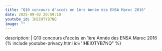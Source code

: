 ```yaml
---
title: "Q10 concours d'accès en 1ère Année des ENSA Maroc 2016"
date: 2025-09-02 20:59:10 
youtube_id: IHEIOTYB7NQ
image: ""
---
```

description: |
  Q10 concours d'accès en 1ère Année des ENSA Maroc 2016
{% include youtube-privacy.html id="IHEIOTYB7NQ" %}
